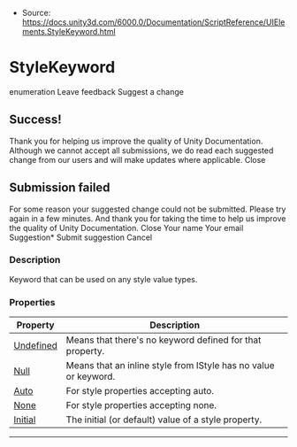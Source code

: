 * Source: https://docs.unity3d.com/6000.0/Documentation/ScriptReference/UIElements.StyleKeyword.html

# StyleKeyword
enumeration
Leave feedback
Suggest a change
## Success!
Thank you for helping us improve the quality of Unity Documentation. Although we cannot accept all submissions, we do read each suggested change from our users and will make updates where applicable.
Close
## Submission failed
For some reason your suggested change could not be submitted. Please <a>try again</a> in a few minutes. And thank you for taking the time to help us improve the quality of Unity Documentation.
Close
Your name Your email Suggestion* Submit suggestion
Cancel
### Description
Keyword that can be used on any style value types. 
### Properties
Property | Description  
---|---  
[Undefined](https://docs.unity3d.com/6000.0/Documentation/ScriptReference/UIElements.StyleKeyword.Undefined.html) |  Means that there's no keyword defined for that property.   
[Null](https://docs.unity3d.com/6000.0/Documentation/ScriptReference/UIElements.StyleKeyword.Null.html) |  Means that an inline style from IStyle has no value or keyword.   
[Auto](https://docs.unity3d.com/6000.0/Documentation/ScriptReference/UIElements.StyleKeyword.Auto.html) |  For style properties accepting auto.   
[None](https://docs.unity3d.com/6000.0/Documentation/ScriptReference/UIElements.StyleKeyword.None.html) |  For style properties accepting none.   
[Initial](https://docs.unity3d.com/6000.0/Documentation/ScriptReference/UIElements.StyleKeyword.Initial.html) |  The initial (or default) value of a style property.   
* * *
